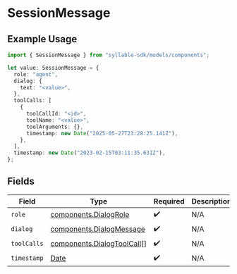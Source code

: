 # SessionMessage

## Example Usage

```typescript
import { SessionMessage } from "syllable-sdk/models/components";

let value: SessionMessage = {
  role: "agent",
  dialog: {
    text: "<value>",
  },
  toolCalls: [
    {
      toolCallId: "<id>",
      toolName: "<value>",
      toolArguments: {},
      timestamp: new Date("2025-05-27T23:28:25.141Z"),
    },
  ],
  timestamp: new Date("2023-02-15T03:11:35.631Z"),
};
```

## Fields

| Field                                                                                         | Type                                                                                          | Required                                                                                      | Description                                                                                   |
| --------------------------------------------------------------------------------------------- | --------------------------------------------------------------------------------------------- | --------------------------------------------------------------------------------------------- | --------------------------------------------------------------------------------------------- |
| `role`                                                                                        | [components.DialogRole](../../models/components/dialogrole.md)                                | :heavy_check_mark:                                                                            | N/A                                                                                           |
| `dialog`                                                                                      | [components.DialogMessage](../../models/components/dialogmessage.md)                          | :heavy_check_mark:                                                                            | N/A                                                                                           |
| `toolCalls`                                                                                   | [components.DialogToolCall](../../models/components/dialogtoolcall.md)[]                      | :heavy_check_mark:                                                                            | N/A                                                                                           |
| `timestamp`                                                                                   | [Date](https://developer.mozilla.org/en-US/docs/Web/JavaScript/Reference/Global_Objects/Date) | :heavy_check_mark:                                                                            | N/A                                                                                           |